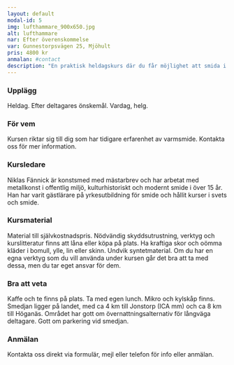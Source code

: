 ```yaml
---
layout: default
modal-id: 5
img: lufthammare_900x650.jpg
alt: lufthammare
nar: Efter överenskommelse
var: Gunnestorpsvägen 25, Mjöhult
pris: 4800 kr
anmalan: #contact
description: "En praktisk heldagskurs där du får möjlighet att smida i en klassisk fyrtiokilos lufthammare. Vi provar på lackning/doning av hål, räckning, smide med sänke och sätthammare. Kom gärna med önskemål om vad du vill smida på förhand, så kan vi förbereda bättre."
---
```


### Upplägg

Heldag. Efter deltagares önskemål. Vardag, helg. 

### För vem

Kursen riktar sig till dig som har tidigare erfarenhet av varmsmide. Kontakta oss för mer information.

### Kursledare

Niklas Fännick är konstsmed med mästarbrev och har arbetat med metallkonst i offentlig miljö, kulturhistoriskt och modernt smide i över 15 år. Han har varit gästlärare på yrkesutbildning för smide och hållit kurser i svets och smide.

### Kursmaterial

Material till självkostnadspris. Nödvändig skyddsutrustning, verktyg och kurslitteratur finns att låna eller köpa på plats. Ha kraftiga skor och oömma kläder i bomull, ylle, lin eller skinn. Undvik syntetmaterial.
Om du har en egna verktyg som du vill använda under kursen går det bra att ta med dessa, men du tar eget ansvar för dem.

### Bra att veta

Kaffe och te finns på plats. Ta med egen lunch. Mikro och kylskåp finns. Smedjan ligger på landet, med ca 4 km till Jonstorp (ICA mm) och ca 8 km till Höganäs. Området har gott om övernattningsalternativ för långväga deltagare. Gott om parkering vid smedjan.

### Anmälan

Kontakta oss direkt via formulär, mejl eller telefon för info eller anmälan.
